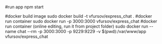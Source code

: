 #run app
npm start 


#docker build image
sudo docker build -t vfursov/express_chat .
#docker run container
sudo docker run -p 3000:3000 vfursov/express_chat
#docker run container (online editing, run it from project folder)
sudo docker run --name chat --rm -p 3000:3000 -p 9229:9229 -v $(pwd):/var/www/app vfursov/express_chat

